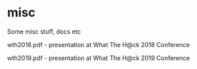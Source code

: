 # misc
Some misc stuff, docs etc

wth2018.pdf - presentation at What The H@ck 2018 Conference

wth2019.pdf - presentation at What The H@ck 2019 Conference
